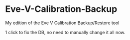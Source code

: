 # Eve-V-Calibration-Backup

My edition of the Eve V Calibration Backup/Restore tool

1 click to fix the DB, no need to manually change it all now.
